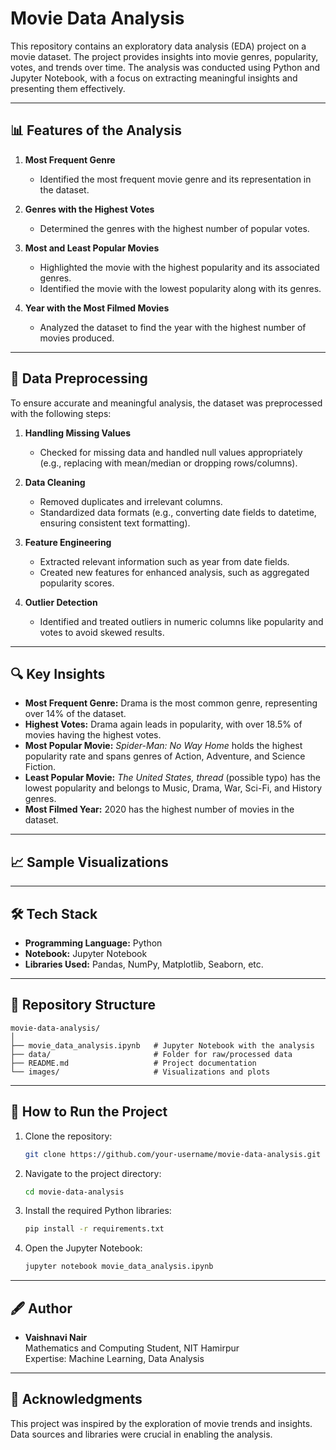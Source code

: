 

# Movie Data Analysis

This repository contains an exploratory data analysis (EDA) project on a movie dataset. The project provides insights into movie genres, popularity, votes, and trends over time. The analysis was conducted using Python and Jupyter Notebook, with a focus on extracting meaningful insights and presenting them effectively.

---

## 📊 Features of the Analysis

1. **Most Frequent Genre**
   - Identified the most frequent movie genre and its representation in the dataset.

2. **Genres with the Highest Votes**
   - Determined the genres with the highest number of popular votes.

3. **Most and Least Popular Movies**
   - Highlighted the movie with the highest popularity and its associated genres.
   - Identified the movie with the lowest popularity along with its genres.

4. **Year with the Most Filmed Movies**
   - Analyzed the dataset to find the year with the highest number of movies produced.

---


## 🔄 Data Preprocessing

To ensure accurate and meaningful analysis, the dataset was preprocessed with the following steps:

1. **Handling Missing Values**
   - Checked for missing data and handled null values appropriately (e.g., replacing with mean/median or dropping rows/columns).

2. **Data Cleaning**
   - Removed duplicates and irrelevant columns.
   - Standardized data formats (e.g., converting date fields to datetime, ensuring consistent text formatting).

3. **Feature Engineering**
   - Extracted relevant information such as year from date fields.
   - Created new features for enhanced analysis, such as aggregated popularity scores.

4. **Outlier Detection**
   - Identified and treated outliers in numeric columns like popularity and votes to avoid skewed results.

---


## 🔍 Key Insights

- **Most Frequent Genre:** Drama is the most common genre, representing over 14% of the dataset.  
- **Highest Votes:** Drama again leads in popularity, with over 18.5% of movies having the highest votes.  
- **Most Popular Movie:** *Spider-Man: No Way Home* holds the highest popularity rate and spans genres of Action, Adventure, and Science Fiction.  
- **Least Popular Movie:** *The United States, thread* (possible typo) has the lowest popularity and belongs to Music, Drama, War, Sci-Fi, and History genres.  
- **Most Filmed Year:** 2020 has the highest number of movies in the dataset.

---

## 📈 Sample Visualizations


---

## 🛠️ Tech Stack

- **Programming Language:** Python  
- **Notebook:** Jupyter Notebook  
- **Libraries Used:** Pandas, NumPy, Matplotlib, Seaborn, etc.

---

## 📁 Repository Structure

```
movie-data-analysis/
│
├── movie_data_analysis.ipynb   # Jupyter Notebook with the analysis
├── data/                       # Folder for raw/processed data 
├── README.md                   # Project documentation
└── images/                     # Visualizations and plots 
```

---

## 🚀 How to Run the Project

1. Clone the repository:
   ```bash
   git clone https://github.com/your-username/movie-data-analysis.git
   ```
2. Navigate to the project directory:
   ```bash
   cd movie-data-analysis
   ```
3. Install the required Python libraries:
   ```bash
   pip install -r requirements.txt
   ```
4. Open the Jupyter Notebook:
   ```bash
   jupyter notebook movie_data_analysis.ipynb
   ```

---


## 🖋️ Author

- **Vaishnavi Nair**  
  Mathematics and Computing Student, NIT Hamirpur  
  Expertise: Machine Learning, Data Analysis

---

## 🌟 Acknowledgments

This project was inspired by the exploration of movie trends and insights. Data sources and libraries were crucial in enabling the analysis.


